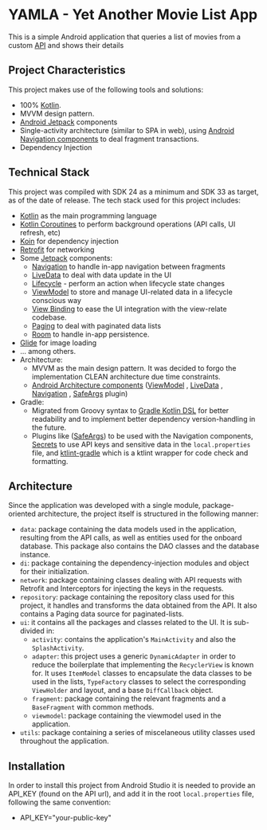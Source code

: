 # YAMLA - Yet Another Movie List App

This is a simple Android application that queries a list of movies from a
custom [API](https://my.api.mockaroo.com/movies.json?key=cb03b960) and shows their details

## Project Characteristics

This project makes use of the following tools and solutions:

* 100% [Kotlin](https://kotlinlang.org/).
* MVVM design pattern.
* [Android Jetpack](https://developer.android.com/jetpack) components
* Single-activity architecture (similar to SPA in web),
  using [Android Navigation components](https://developer.android.com/guide/navigation/navigation-getting-started)
  to deal fragment transactions.
* Dependency Injection

## Technical Stack

This project was compiled with SDK 24 as a minimum and SDK 33 as target, as of the date of release.
The tech stack used for this project includes:

* [Kotlin](https://kotlinlang.org/) as the main programming language
* [Kotlin Coroutines](https://kotlinlang.org/docs/reference/coroutines-overview.html) to perform
  background operations (API calls, UI refresh, etc)
* [Koin](https://insert-koin.io/) for dependency injection
* [Retrofit](https://square.github.io/retrofit/) for networking
* Some [Jetpack](https://developer.android.com/jetpack) components:
    * [Navigation](https://developer.android.com/topic/libraries/architecture/navigation/) to handle
      in-app navigation between fragments
    * [LiveData](https://developer.android.com/topic/libraries/architecture/livedata) to deal with
      data update in the UI
    * [Lifecycle](https://developer.android.com/topic/libraries/architecture/lifecycle) - perform an
      action when lifecycle state changes
    * [ViewModel](https://developer.android.com/topic/libraries/architecture/viewmodel) to store and
      manage UI-related data in a lifecycle conscious way
    * [View Binding](https://developer.android.com/topic/libraries/view-binding) to ease the UI
      integration with the view-relate codebase.
    * [Paging](https://developer.android.com/topic/libraries/architecture/paging/v3-overview) to
      deal with paginated data lists
    * [Room](https://developer.android.com/topic/libraries/architecture/room) to handle in-app
      persistence.
* [Glide](https://bumptech.github.io/glide/l) for image loading
* ... among others.
* Architecture:
    * MVVM as the main design pattern. It was decided to forgo the implementation CLEAN architecture
      due time constraints.
    * [Android Architecture components](https://developer.android.com/topic/libraries/architecture) ([ViewModel](https://developer.android.com/topic/libraries/architecture/viewmodel)
      , [LiveData](https://developer.android.com/topic/libraries/architecture/livedata)
      , [Navigation](https://developer.android.com/jetpack/androidx/releases/navigation)
      , [SafeArgs](https://developer.android.com/guide/navigation/navigation-pass-data#Safe-args)
      plugin)
* Gradle:
    * Migrated from Groovy syntax
      to [Gradle Kotlin DSL](https://docs.gradle.org/current/userguide/kotlin_dsl.html) for better
      readability and to implement better dependency version-handling in the future.
    * Plugins
      like ([SafeArgs](https://developer.android.com/guide/navigation/navigation-pass-data#Safe-args))
      to be used with the Navigation
      components, [Secrets](https://developers.google.com/maps/documentation/android-sdk/secrets-gradle-plugin)
      to use API keys and sensitive data in the `local.properties` file,
      and [ktlint-gradle](https://github.com/JLLeitschuh/ktlint-gradle) which is a ktlint wrapper
      for code check and formatting.

## Architecture

Since the application was developed with a single module, package-oriented architecture, the project
itself is structured in the following manner:

* `data`: package containing the data models used in the application, resulting from the API calls,
  as well as entities used for the onboard database. This package also contains the DAO classes and
  the database instance.
* `di`: package containing the dependency-injection modules and object for their initialization.
* `network`: package containing classes dealing with API requests with Retrofit and Interceptors for
  injecting the keys in the requests.
* `repository`: package containing the repository class used for this project, it handles and
  transforms the data obtained from the API. It also contains a Paging data source for
  paginated-lists.
* `ui`: it contains all the packages and classes related to the UI. It is sub-divided in:
    * `activity`: contains the application's `MainActivity` and also the `SplashActivity`.
    * `adapter`: this project uses a generic `DynamicAdapter` in order to reduce the boilerplate
      that implementing the `RecyclerView` is known for. It uses `ItemModel` classes to encapsulate
      the data classes to be used in the lists, `TypeFactory` classes to select the
      corresponding `ViewHolder` and layout, and a base `DiffCallback` object.
    * `fragment`: package containing the relevant fragments and a `BaseFragment` with common
      methods.
    * `viewmodel`: package containing the viewmodel used in the application.
* `utils`: package containing a series of miscelaneous utility classes used throughout the
  application.

## Installation

In order to install this project from Android Studio it is needed to provide an API_KEY (found on
the API url), and add it in the root `local.properties` file, following the same convention:

* API_KEY="your-public-key"
